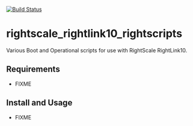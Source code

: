 [![Build Status](https://travis-ci.org/Nextdoor/rightscale_rightlink10_rightscripts.svg?branch=master)](https://travis-ci.org/Nextdoor/rightscale_rightlink10_rightscripts)

# rightscale_rightlink10_rightscripts

Various Boot and Operational scripts for use with RightScale RightLink10.

## Requirements

* FIXME 

## Install and Usage

* FIXME
